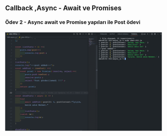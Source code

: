 ## Callback ,Async - Await ve Promises

### Ödev 2 - Async await ve Promise yapıları ile Post ödevi

### ![Ekran Resmi 2021-10-07 15.42.11](https://github.com/EmreSamurlu/Node-Study/blob/master/002-async_js/Ekran%20Resmi%202021-10-07%2015.42.11.png)

